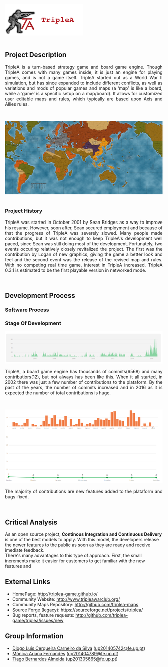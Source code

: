 ![TripleAICon](resources/icon_menu.png)
<br>
<br>

## Project Description
<p align="justify">TripleA is a turn-based strategy game and board game engine. Though TripleA comes with many games inside, it
is just an engine for playing games, and is not a game itself. TripleA started out as a World War II simulation, but
has since expanded to include different conflicts, as well as variations and mods of popular games and maps (a
‘map’ is like a board, while a ‘game’ is a specific setup on a map/board). It allows for customized user editable
maps and rules, which typically are based upon Axis and Allies rules. </p>
<br>

![Map1](resources/map1.png)<br><br>
### Project History
<p align="justify">TripleA was started in October 2001 by Sean Bridges as a way to improve his resume. However, soon after, Sean secured employment
and because of that the progress of TripleA was severely slowed. Many people made contributions, but it was not enough to keep
TripleA's development well paced, since Sean was still doing most of the development. Fortunately, two events occuring relatively
closely revitalized the project. The first was the contribution by Logan of new graphics, giving the game a better look and feel and 
the second event was the release of the revised map and rules. With no competing real time game, interest in TripleA increased.
TripleA 0.3.1 is estimated to be the first playable version in networked mode.</p>
<br>

## Development Process
### Software Process
### Stage Of Development
![Commitstomaster](resources/cmaster.png)<br>
<p align="justify">TripleA, a board game engine has thousands of commits(6568) and many contributiors(12), but not always has been like this.
When it all started, in 2002 there was just a few number of contributions to the plataform. 
By the past of the years, the number of commits increased and in 2016 as it is expected the number of total contributions is huge. </p>
<br>

![CommitsImag](resources/Commits.png)<br>
<p align="justify">
The majority of contributions are new features added to the plataform and bugs-fixed.
</p>
<br>

## Critical Analysis

As an open source project, **Continous Integration and Continuous Delivery** is one of the best models
to apply. With this model, the developers release the newer features to the public as soon as they are 
ready and receive imediate feedback.<br>
There's many advantages to this type of approach. First, the small increments make it easier for
customers to get familiar with the new features and 

## External Links
* HomePage: http://triplea-game.github.io/
* Community Website: http://www.tripleawarclub.org/
* Community Maps Repository: http://github.com/triplea-maps
* Source Forge (legacy): https://sourceforge.net/projects/triplea/
* Bug reports, feature requests: http://github.com/triplea-game/triplea/issues/new

## Group Information

* [Diogo Luís Cerqueira Carneiro da Silva](https://github.com/pingudiogo) (up201405742@fe.up.pt)<br>
* [Mónica Ariana Fernandes](https://github.com/arianafernandes) (up201404789@fe.up.pt)<br>
* [Tiago Bernardes Almeida](https://github.com/tiagobalm) (up201305665@fe.up.pt)<br>
